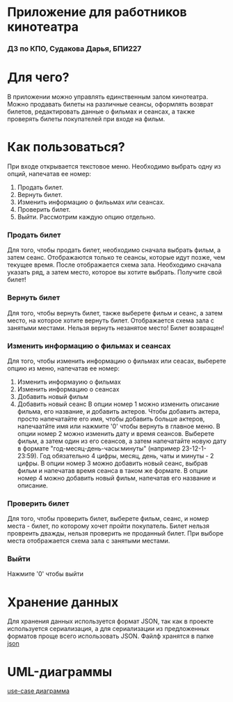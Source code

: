 # Приложение для работников кинотеатра 
### ДЗ по КПО, Судакова Дарья, БПИ227
# Для чего?
В приложении можно управлять единственным залом кинотеатра. Можно продавать билеты на различные сеансы, оформлять возврат билетов, редактировать данные о фильмах и сеансах, а также проверять билеты покупателей при входе на фильм.
# Как пользоваться?
При входе открывается текстовое меню. Необходимо выбрать одну из опций, напечатав ее номер:
1. Продать билет.
2. Вернуть билет.
3. Изменить информацию о филььмах или сеансах.
4. Проверить билет.
5. Выйти.
Рассмотрим каждую опцию отдельно.
### Продать билет
Для того, чтобы продать билет, необходимо сначала выбрать фильм, а затем сеанс. Отображаются только те сеансы, которые идут позже, чем текущее время.
После отображается схема зала. Необходимо сначала указать ряд, а затем место, которое вы хотите выбрать. 
Получите свой билет!
### Вернуть билет 
Для того, чтобы вернуть билет, также выберете фильм и сеанс, а затем место, на которое хотите вернуть билет. Отображается схема зала с занятыми местами. Нельзя вернуть незанятое место! 
Билет возвращен!
### Изменить информацию о фильмах и сеансах
Для того, чтобы изменить информацию о фильмах или сеасах, выберете опцию из меню, напечатав ее номер:
1. Изменить информауию о фильмах
2. Изменить информацию о сеансах
3. Добавить новый фильм
4. Добавить новый сеанс
В опции номер 1 можно изменить описание фильма, его название, и добавить актеров. Чтобы добавить актера, просто напечатайте его имя, чтобы добавить больше актеров, напечаатйте имя или нажмите '0' чтобы вернуть в главное меню.
В опции номер 2 можно изменить дату и время сеансов. Выберете фильм, а затем один из его сеансов, а затем напечатайте новую дату в формате "год-месяц-день-часы:минуты" (например 23-12-1-23:59). Год обязательно 4 цифры, месяц, день, чаты и минуты - 2 цифры.
В опции номер 3 можно добавить новый сеанс, выбрав фильм и напечатав время сеанса в таком же формате.
В опции номер 4 можно добавить новый фильм, напечатав его название и описание.
### Проверить билет
Для того, чтобы проверить билет, выберете фильм, сеанс, и номер места - билет, по которому хочет пройти покупатель. Билет нельзя провреить дважды, нельзя проверить не проданный билет. При выборе места отображается схема зала с занятыми местами.
### Выйти
Нажмите '0' чтобы выйти
# Хранение данных
Для хранения данных используется формат JSON, так как в проекте используется сериализация, а для сериализации из предложенных форматов проще всего использовать JSON. Файлф хранятся в папке [json](src/main/resources/json)
# UML-диаграммы
[use-case диаграмма](src/main/resources/uml)
